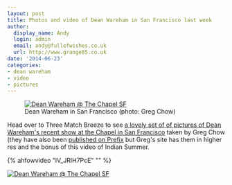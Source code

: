 ```yaml
---
layout: post
title: Photos and video of Dean Wareham in San Francisco last week
author:
  display_name: Andy
  login: admin
  email: andy@fullofwishes.co.uk
  url: http://www.grange85.co.uk
date: '2014-06-23'
categories:
- dean wareham
- video
- pictures
---
```

<figure class="caption aligncenter"><a href="https://www.flickr.com/photos/g-rock/14291160060" title="Dean Wareham @ The Chapel SF by Greg Chow, on Flickr"><img class="aligncenter"src="https://farm3.staticflickr.com/2915/14291160060_9f51b0b009_z.jpg" alt="Dean Wareham @ The Chapel SF"></a><figcaption class="caption-text">Dean Wareham in San Francisco (photo: Greg Chow)</figcaption></figure>

<p>Head over to Three Match Breeze to see <a href="http://threematchbreeze.wordpress.com/2014/06/23/dean-wareham-hott-mt-at-the-chapel-san-francisco-06-20-14/">a lovely set of of pictures of Dean Wareham's recent show at the Chapel in San Francisco</a> taken by Greg Chow (they have also been <a href="http://www.prefixmag.com/photos/dean-wareham-hott-mt-the-chapel-in-san-francisco-p/#photo-1">published on Prefix</a> but Greg's site has them in higher res and the bonus of this video of Indian Summer.<br />

{% ahfowvideo "lV_JRlH7PcE" "" %}

<a href="https://www.flickr.com/photos/g-rock/14476572604" title="Dean Wareham @ The Chapel SF by Greg Chow, on Flickr"><img class="aligncenter" src="https://farm6.staticflickr.com/5544/14476572604_f2604d7193_z.jpg" alt="Dean Wareham @ The Chapel SF"></a></p>
